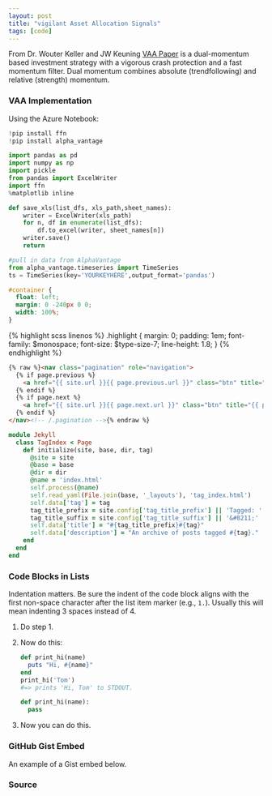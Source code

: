 ```yaml
---
layout: post
title: "vigilant Asset Allocation Signals"
tags: [code]
---
```


From Dr. Wouter Keller and JW Keuning [VAA Paper](https://papers.ssrn.com/sol3/papers.cfm?abstract_id=3002624) is a dual-momentum based investment strategy with a vigorous crash protection and a fast momentum filter. Dual momentum combines absolute (trendfollowing) and relative (strength) momentum.


### VAA Implementation

Using the Azure Notebook:

```python
!pip install ffn
!pip install alpha_vantage

import pandas as pd
import numpy as np
import pickle
from pandas import ExcelWriter
import ffn
%matplotlib inline

def save_xls(list_dfs, xls_path,sheet_names):
    writer = ExcelWriter(xls_path)
    for n, df in enumerate(list_dfs):
        df.to_excel(writer, sheet_names[n])
    writer.save()
    return

#pull in data from AlphaVantage
from alpha_vantage.timeseries import TimeSeries
ts = TimeSeries(key='YOURKEYHERE',output_format='pandas')

```


```css
#container {
  float: left;
  margin: 0 -240px 0 0;
  width: 100%;
}
```

{% highlight scss linenos %}
.highlight {
  margin: 0;
  padding: 1em;
  font-family: $monospace;
  font-size: $type-size-7;
  line-height: 1.8;
}
{% endhighlight %}

```html
{% raw %}<nav class="pagination" role="navigation">
  {% if page.previous %}
    <a href="{{ site.url }}{{ page.previous.url }}" class="btn" title="{{ page.previous.title }}">Previous article</a>
  {% endif %}
  {% if page.next %}
    <a href="{{ site.url }}{{ page.next.url }}" class="btn" title="{{ page.next.title }}">Next article</a>
  {% endif %}
</nav><!-- /.pagination -->{% endraw %}
```

```ruby
module Jekyll
  class TagIndex < Page
    def initialize(site, base, dir, tag)
      @site = site
      @base = base
      @dir = dir
      @name = 'index.html'
      self.process(@name)
      self.read_yaml(File.join(base, '_layouts'), 'tag_index.html')
      self.data['tag'] = tag
      tag_title_prefix = site.config['tag_title_prefix'] || 'Tagged: '
      tag_title_suffix = site.config['tag_title_suffix'] || '&#8211;'
      self.data['title'] = "#{tag_title_prefix}#{tag}"
      self.data['description'] = "An archive of posts tagged #{tag}."
    end
  end
end
```

### Code Blocks in Lists

Indentation matters. Be sure the indent of the code block aligns with the first non-space character after the list item marker (e.g., `1.`). Usually this will mean indenting 3 spaces instead of 4.

1. Do step 1.
2. Now do this:

   ```ruby
   def print_hi(name)
     puts "Hi, #{name}"
   end
   print_hi('Tom')
   #=> prints 'Hi, Tom' to STDOUT.
   ```

   ```python
   def print_hi(name):
     pass
   ```

3. Now you can do this.

### GitHub Gist Embed

An example of a Gist embed below.

<script src="https://gist.github.com/mmistakes/77c68fbb07731a456805a7b473f47841.js"></script>

### Source
